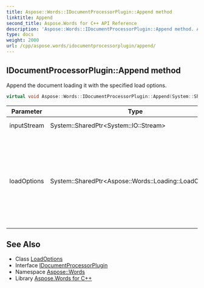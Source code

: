 ```yaml
---
title: Aspose::Words::IDocumentProcessorPlugin::Append method
linktitle: Append
second_title: Aspose.Words for C++ API Reference
description: 'Aspose::Words::IDocumentProcessorPlugin::Append method. Append the document loading it with the specified load options in C++.'
type: docs
weight: 2000
url: /cpp/aspose.words/idocumentprocessorplugin/append/
---
```

## IDocumentProcessorPlugin::Append method


Append the document loading it with the specified load options.

```cpp
virtual void Aspose::Words::IDocumentProcessorPlugin::Append(System::SharedPtr<System::IO::Stream> inputStream, System::SharedPtr<Aspose::Words::Loading::LoadOptions> loadOptions)=0
```


| Parameter | Type | Description |
| --- | --- | --- |
| inputStream | System::SharedPtr\<System::IO::Stream\> | The input stream. |
| loadOptions | System::SharedPtr\<Aspose::Words::Loading::LoadOptions\> | The document load options. Can be **null**, in this case the document is loaded with default load options. |

## See Also

* Class [LoadOptions](../../../aspose.words.loading/loadoptions/)
* Interface [IDocumentProcessorPlugin](../)
* Namespace [Aspose::Words](../../)
* Library [Aspose.Words for C++](../../../)

